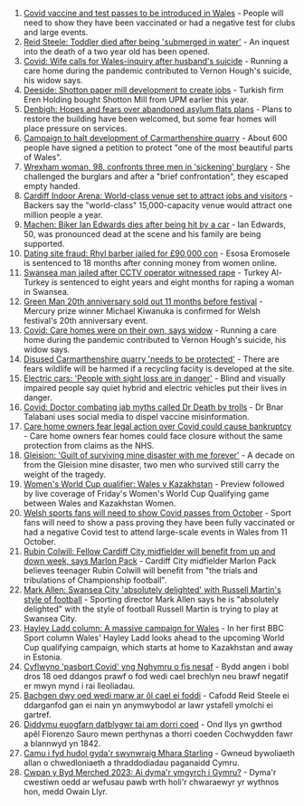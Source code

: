 1. [Covid vaccine and test passes to be introduced in Wales](https://www.bbc.co.uk/news/uk-wales-politics-58596128?at_medium=RSS&at_campaign=KARANGA) - People will need to show they have been vaccinated or had a negative test for clubs and large events.
2. [Reid Steele: Toddler died after being 'submerged in water'](https://www.bbc.co.uk/news/uk-wales-58596394?at_medium=RSS&at_campaign=KARANGA) - An inquest into the death of a two year old has been opened.
3. [Covid: Wife calls for Wales-inquiry after husband's suicide](https://www.bbc.co.uk/news/uk-wales-58589219?at_medium=RSS&at_campaign=KARANGA) - Running a care home during the pandemic contributed to Vernon Hough's suicide, his widow says.
4. [Deeside: Shotton paper mill development to create jobs](https://www.bbc.co.uk/news/uk-wales-58602521?at_medium=RSS&at_campaign=KARANGA) - Turkish firm Eren Holding bought Shotton Mill from UPM earlier this year.
5. [Denbigh: Hopes and fears over abandoned asylum flats plans](https://www.bbc.co.uk/news/uk-wales-58591446?at_medium=RSS&at_campaign=KARANGA) - Plans to restore the building have been welcomed, but some fear homes will place pressure on services.
6. [Campaign to halt development of Carmarthenshire quarry](https://www.bbc.co.uk/news/uk-wales-58586624?at_medium=RSS&at_campaign=KARANGA) - About 600 people have signed a petition to protect "one of the most beautiful parts of Wales".
7. [Wrexham woman, 98, confronts three men in 'sickening' burglary](https://www.bbc.co.uk/news/uk-wales-58562143?at_medium=RSS&at_campaign=KARANGA) - She challenged the burglars and after a "brief confrontation", they escaped empty handed.
8. [Cardiff Indoor Arena: World-class venue set to attract jobs and visitors](https://www.bbc.co.uk/news/uk-wales-58588706?at_medium=RSS&at_campaign=KARANGA) - Backers say the "world-class" 15,000-capacity venue would attract one million people a year.
9. [Machen: Biker Ian Edwards dies after being hit by a car](https://www.bbc.co.uk/news/uk-wales-58600597?at_medium=RSS&at_campaign=KARANGA) - Ian Edwards, 50, was pronounced dead at the scene and his family are being supported.
10. [Dating site fraud: Rhyl barber jailed for £90,000 con](https://www.bbc.co.uk/news/uk-wales-58588703?at_medium=RSS&at_campaign=KARANGA) - Esosa Eromosele is sentenced to 18 months after conning money from women online.
11. [Swansea man jailed after CCTV operator witnessed rape](https://www.bbc.co.uk/news/uk-wales-58585788?at_medium=RSS&at_campaign=KARANGA) - Turkey Al-Turkey is sentenced to eight years and eight months for raping a woman in Swansea.
12. [Green Man 20th anniversary sold out 11 months before festival](https://www.bbc.co.uk/news/uk-wales-58562144?at_medium=RSS&at_campaign=KARANGA) - Mercury prize winner Michael Kiwanuka is confirmed for Welsh festival's 20th anniversary event.
13. [Covid: Care homes were on their own, says widow](https://www.bbc.co.uk/news/uk-wales-58596307?at_medium=RSS&at_campaign=KARANGA) - Running a care home during the pandemic contributed to Vernon Hough's suicide, his widow says.
14. [Disused Carmarthenshire quarry 'needs to be protected'](https://www.bbc.co.uk/news/uk-wales-58586625?at_medium=RSS&at_campaign=KARANGA) - There are fears wildlife will be harmed if a recycling faciity is developed at the site.
15. [Electric cars: 'People with sight loss are in danger'](https://www.bbc.co.uk/news/uk-wales-58588704?at_medium=RSS&at_campaign=KARANGA) - Blind and visually impaired people say quiet hybrid and electric vehicles put their lives in danger.
16. [Covid: Doctor combating jab myths called Dr Death by trolls](https://www.bbc.co.uk/news/uk-wales-58585318?at_medium=RSS&at_campaign=KARANGA) - Dr Bnar Talabani uses social media to dispel vaccine misinformation.
17. [Care home owners fear legal action over Covid could cause bankruptcy](https://www.bbc.co.uk/news/uk-wales-58579307?at_medium=RSS&at_campaign=KARANGA) - Care home owners fear homes could face closure without the same protection from claims as the NHS.
18. [Gleision: 'Guilt of surviving mine disaster with me forever'](https://www.bbc.co.uk/news/uk-wales-58555079?at_medium=RSS&at_campaign=KARANGA) - A decade on from the Gleision mine disaster, two men who survived still carry the weight of the tragedy.
19. [Women's World Cup qualifier: Wales v Kazakhstan](https://www.bbc.co.uk/sport/football/58542573?at_medium=RSS&at_campaign=KARANGA) - Preview followed by live coverage of Friday's Women's World Cup Qualifying game between Wales and Kazakhstan Women.
20. [Welsh sports fans will need to show Covid passes from October](https://www.bbc.co.uk/sport/wales/58598585?at_medium=RSS&at_campaign=KARANGA) - Sport fans will need to show a pass proving they have been fully vaccinated or had a negative Covid test to attend large-scale events in Wales from 11 October.
21. [Rubin Colwill: Fellow Cardiff City midfielder will benefit from up and down week, says Marlon Pack](https://www.bbc.co.uk/sport/football/58594386?at_medium=RSS&at_campaign=KARANGA) - Cardiff City midfielder Marlon Pack believes teenager Rubin Colwill will benefit from "the trials and tribulations of Championship football".
22. [Mark Allen: Swansea City 'absolutely delighted' with Russell Martin's style of football](https://www.bbc.co.uk/sport/football/58598797?at_medium=RSS&at_campaign=KARANGA) - Sporting director Mark Allen says he is "absolutely delighted" with the style of football Russell Martin is trying to play at Swansea City.
23. [Hayley Ladd column: A massive campaign for Wales](https://www.bbc.co.uk/sport/football/58565181?at_medium=RSS&at_campaign=KARANGA) - In her first BBC Sport column Wales' Hayley Ladd looks ahead to the upcoming World Cup qualifying campaign, which starts at home to Kazakhstan and away in Estonia.
24. [Cyflwyno 'pasbort Covid' yng Nghymru o fis nesaf](https://www.bbc.co.uk/newyddion/58596916?at_medium=RSS&at_campaign=KARANGA) - Bydd angen i bobl dros 18 oed ddangos prawf o fod wedi cael brechlyn neu brawf negatif er mwyn mynd i rai lleoliadau.
25. [Bachgen dwy oed wedi marw ar ôl cael ei foddi](https://www.bbc.co.uk/newyddion/58597443?at_medium=RSS&at_campaign=KARANGA) - Cafodd Reid Steele ei ddarganfod gan ei nain yn anymwybodol ar lawr ystafell ymolchi ei gartref.
26. [Diddymu euogfarn datblygwr tai am dorri coed](https://www.bbc.co.uk/newyddion/58597457?at_medium=RSS&at_campaign=KARANGA) - Ond llys yn gwrthod apêl Fiorenzo Sauro mewn perthynas a thorri coeden Cochwydden fawr a blannwyd yn 1842.
27. [Camu i fyd hudol gyda'r swynwraig Mhara Starling](https://www.bbc.co.uk/newyddion/58595712?at_medium=RSS&at_campaign=KARANGA) - Gwneud bywoliaeth allan o chwedloniaeth a thraddodiadau paganaidd Cymru.
28. [Cwpan y Byd Merched 2023: Ai dyma'r ymgyrch i Gymru?](https://www.bbc.co.uk/newyddion/58538690?at_medium=RSS&at_campaign=KARANGA) - Dyma'r cwestiwn oedd ar wefusau pawb wrth holi'r chwaraewyr yr wythnos hon, medd Owain Llyr.
